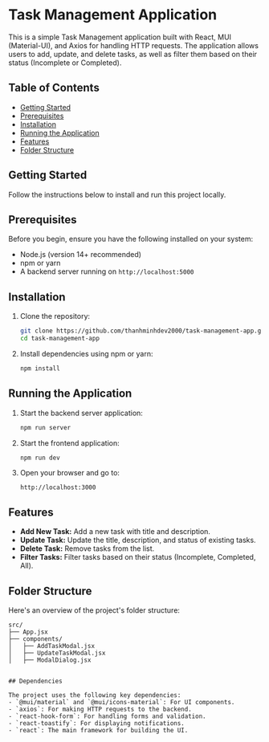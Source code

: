 # Task Management Application

This is a simple Task Management application built with React, MUI (Material-UI), and Axios for handling HTTP requests. The application allows users to add, update, and delete tasks, as well as filter them based on their status (Incomplete or Completed).

## Table of Contents

- [Getting Started](#getting-started)
- [Prerequisites](#prerequisites)
- [Installation](#installation)
- [Running the Application](#running-the-application)
- [Features](#features)
- [Folder Structure](#folder-structure)

## Getting Started

Follow the instructions below to install and run this project locally.

## Prerequisites

Before you begin, ensure you have the following installed on your system:

- Node.js (version 14+ recommended)
- npm or yarn
- A backend server running on `http://localhost:5000`

## Installation

1. Clone the repository:

   ```bash
   git clone https://github.com/thanhminhdev2000/task-management-app.git
   cd task-management-app
   ```

2. Install dependencies using npm or yarn:
   ```bash
   npm install
   ```

## Running the Application

1. Start the backend server application:

   ```bash
   npm run server
   ```

2. Start the frontend application:

   ```bash
   npm run dev
   ```

3. Open your browser and go to:
   ```
   http://localhost:3000
   ```

## Features

- **Add New Task:** Add a new task with title and description.
- **Update Task:** Update the title, description, and status of existing tasks.
- **Delete Task:** Remove tasks from the list.
- **Filter Tasks:** Filter tasks based on their status (Incomplete, Completed, All).

## Folder Structure

Here's an overview of the project's folder structure:

```
src/
├── App.jsx
├── components/
│   ├── AddTaskModal.jsx
│   ├── UpdateTaskModal.jsx
│   ├── ModalDialog.jsx


## Dependencies

The project uses the following key dependencies:
- `@mui/material` and `@mui/icons-material`: For UI components.
- `axios`: For making HTTP requests to the backend.
- `react-hook-form`: For handling forms and validation.
- `react-toastify`: For displaying notifications.
- `react`: The main framework for building the UI.

```
